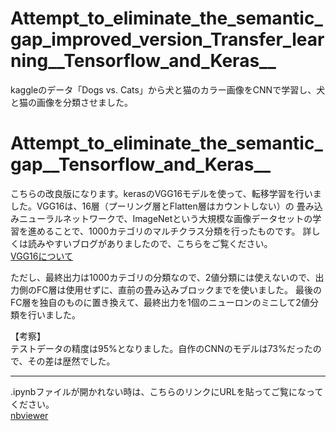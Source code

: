 # Attempt_to_eliminate_the_semantic_gap_improved_version_Transfer_learning__Tensorflow_and_Keras__
kaggleのデータ「Dogs vs. Cats」から犬と猫のカラー画像をCNNで学習し、犬と猫の画像を分類させました。  
# Attempt_to_eliminate_the_semantic_gap__Tensorflow_and_Keras__
こちらの改良版になります。kerasのVGG16モデルを使って、転移学習を行いました。VGG16は、16層（プーリング層とFlatten層はカウントしない）の
畳み込みニューラルネットワークで、ImageNetという大規模な画像データセットの学習を進めることで、1000カテゴリのマルチクラス分類を行ったものです。
詳しくは読みやすいブログがありましたので、こちらをご覧ください。  
[VGG16について](https://newtechnologylifestyle.net/vgg16networkvisual/)

ただし、最終出力は1000カテゴリの分類なので、2値分類には使えないので、出力側のFC層は使用せずに、直前の畳み込みブロックまでを使いました。
最後のFC層を独自のものに置き換えて、最終出力を1個のニューロンのミニして2値分類を行いました。

【考察】  
テストデータの精度は95%となりました。自作のCNNのモデルは73%だったので、その差は歴然でした。


***
.ipynbファイルが開かれない時は、こちらのリンクにURLを貼ってご覧になってください。  
[nbviewer](https://nbviewer.jupyter.org/)
